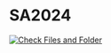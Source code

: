 # SA2024
[![Check Files and Folder](https://github.com/K603-LPA/SA2024/actions/workflows/checks.yml/badge.svg?event=pull_request)](https://github.com/K603-LPA/SA2024/actions/workflows/checks.yml)
